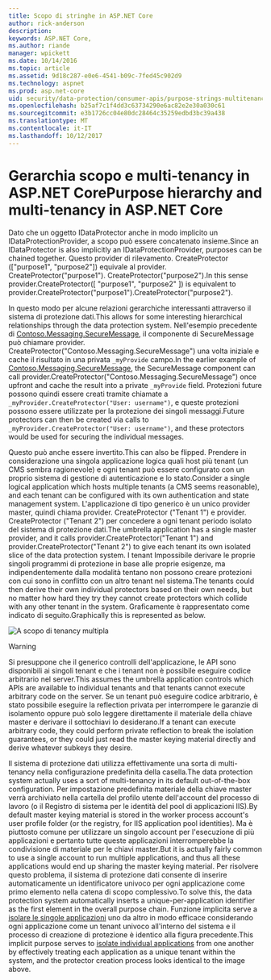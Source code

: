 ```yaml
---
title: Scopo di stringhe in ASP.NET Core
author: rick-anderson
description: 
keywords: ASP.NET Core,
ms.author: riande
manager: wpickett
ms.date: 10/14/2016
ms.topic: article
ms.assetid: 9d18c287-e0e6-4541-b09c-7fed45c902d9
ms.technology: aspnet
ms.prod: asp.net-core
uid: security/data-protection/consumer-apis/purpose-strings-multitenancy
ms.openlocfilehash: b25af7c1f4dd3c63734290e6ac82e2e30a030c61
ms.sourcegitcommit: e3b1726cc04e80dc28464c35259edbd3bc39a438
ms.translationtype: MT
ms.contentlocale: it-IT
ms.lasthandoff: 10/12/2017
---
```

# <a name="purpose-hierarchy-and-multi-tenancy-in-aspnet-core"></a><span data-ttu-id="4b7b3-103">Gerarchia scopo e multi-tenancy in ASP.NET Core</span><span class="sxs-lookup"><span data-stu-id="4b7b3-103">Purpose hierarchy and multi-tenancy in ASP.NET Core</span></span>

<span data-ttu-id="4b7b3-104">Dato che un oggetto IDataProtector anche in modo implicito un IDataProtectionProvider, a scopo può essere concatenato insieme.</span><span class="sxs-lookup"><span data-stu-id="4b7b3-104">Since an IDataProtector is also implicitly an IDataProtectionProvider, purposes can be chained together.</span></span> <span data-ttu-id="4b7b3-105">Questo provider di rilevamento. CreateProtector (["purpose1", "purpose2"]) equivale al provider. CreateProtector("purpose1"). CreateProtector("purpose2").</span><span class="sxs-lookup"><span data-stu-id="4b7b3-105">In this sense provider.CreateProtector([ "purpose1", "purpose2" ]) is equivalent to provider.CreateProtector("purpose1").CreateProtector("purpose2").</span></span>

<span data-ttu-id="4b7b3-106">In questo modo per alcune relazioni gerarchiche interessanti attraverso il sistema di protezione dati.</span><span class="sxs-lookup"><span data-stu-id="4b7b3-106">This allows for some interesting hierarchical relationships through the data protection system.</span></span> <span data-ttu-id="4b7b3-107">Nell'esempio precedente di [Contoso.Messaging.SecureMessage](purpose-strings.md#data-protection-contoso-purpose), il componente di SecureMessage può chiamare provider. CreateProtector("Contoso.Messaging.SecureMessage") una volta iniziale e cache il risultato in una privata `_myProvide` campo.</span><span class="sxs-lookup"><span data-stu-id="4b7b3-107">In the earlier example of [Contoso.Messaging.SecureMessage](purpose-strings.md#data-protection-contoso-purpose), the SecureMessage component can call provider.CreateProtector("Contoso.Messaging.SecureMessage") once upfront and cache the result into a private `_myProvide` field.</span></span> <span data-ttu-id="4b7b3-108">Protezioni future possono quindi essere creati tramite chiamate a `_myProvider.CreateProtector("User: username")`, e queste protezioni possono essere utilizzate per la protezione dei singoli messaggi.</span><span class="sxs-lookup"><span data-stu-id="4b7b3-108">Future protectors can then be created via calls to `_myProvider.CreateProtector("User: username")`, and these protectors would be used for securing the individual messages.</span></span>

<span data-ttu-id="4b7b3-109">Questo può anche essere invertito.</span><span class="sxs-lookup"><span data-stu-id="4b7b3-109">This can also be flipped.</span></span> <span data-ttu-id="4b7b3-110">Prendere in considerazione una singola applicazione logica quali host più tenant (un CMS sembra ragionevole) e ogni tenant può essere configurato con un proprio sistema di gestione di autenticazione e lo stato.</span><span class="sxs-lookup"><span data-stu-id="4b7b3-110">Consider a single logical application which hosts multiple tenants (a CMS seems reasonable), and each tenant can be configured with its own authentication and state management system.</span></span> <span data-ttu-id="4b7b3-111">L'applicazione di tipo generico è un unico provider master, quindi chiama provider. CreateProtector ("Tenant 1") e provider. CreateProtector ("Tenant 2") per concedere a ogni tenant periodo isolato del sistema di protezione dati.</span><span class="sxs-lookup"><span data-stu-id="4b7b3-111">The umbrella application has a single master provider, and it calls provider.CreateProtector("Tenant 1") and provider.CreateProtector("Tenant 2") to give each tenant its own isolated slice of the data protection system.</span></span> <span data-ttu-id="4b7b3-112">I tenant Impossibile derivare le proprie singoli programmi di protezione in base alle proprie esigenze, ma indipendentemente dalla modalità tentano non possono creare protezioni con cui sono in conflitto con un altro tenant nel sistema.</span><span class="sxs-lookup"><span data-stu-id="4b7b3-112">The tenants could then derive their own individual protectors based on their own needs, but no matter how hard they try they cannot create protectors which collide with any other tenant in the system.</span></span> <span data-ttu-id="4b7b3-113">Graficamente è rappresentato come indicato di seguito.</span><span class="sxs-lookup"><span data-stu-id="4b7b3-113">Graphically this is represented as below.</span></span>

![A scopo di tenancy multipla](purpose-strings-multitenancy/_static/purposes-multi-tenancy.png)

>[!WARNING]
> <span data-ttu-id="4b7b3-115">Si presuppone che il generico controlli dell'applicazione, le API sono disponibili ai singoli tenant e che i tenant non è possibile eseguire codice arbitrario nel server.</span><span class="sxs-lookup"><span data-stu-id="4b7b3-115">This assumes the umbrella application controls which APIs are available to individual tenants and that tenants cannot execute arbitrary code on the server.</span></span> <span data-ttu-id="4b7b3-116">Se un tenant può eseguire codice arbitrario, è stato possibile eseguire la reflection privata per interrompere le garanzie di isolamento oppure può solo leggere direttamente il materiale della chiave master e derivare il sottochiavi lo desiderano.</span><span class="sxs-lookup"><span data-stu-id="4b7b3-116">If a tenant can execute arbitrary code, they could perform private reflection to break the isolation guarantees, or they could just read the master keying material directly and derive whatever subkeys they desire.</span></span>

<span data-ttu-id="4b7b3-117">Il sistema di protezione dati utilizza effettivamente una sorta di multi-tenancy nella configurazione predefinita della casella.</span><span class="sxs-lookup"><span data-stu-id="4b7b3-117">The data protection system actually uses a sort of multi-tenancy in its default out-of-the-box configuration.</span></span> <span data-ttu-id="4b7b3-118">Per impostazione predefinita materiale della chiave master verrà archiviato nella cartella del profilo utente dell'account del processo di lavoro (o il Registro di sistema per le identità del pool di applicazioni IIS).</span><span class="sxs-lookup"><span data-stu-id="4b7b3-118">By default master keying material is stored in the worker process account's user profile folder (or the registry, for IIS application pool identities).</span></span> <span data-ttu-id="4b7b3-119">Ma è piuttosto comune per utilizzare un singolo account per l'esecuzione di più applicazioni e pertanto tutte queste applicazioni interromperebbe la condivisione di materiale per le chiavi master.</span><span class="sxs-lookup"><span data-stu-id="4b7b3-119">But it is actually fairly common to use a single account to run multiple applications, and thus all these applications would end up sharing the master keying material.</span></span> <span data-ttu-id="4b7b3-120">Per risolvere questo problema, il sistema di protezione dati consente di inserire automaticamente un identificatore univoco per ogni applicazione come primo elemento nella catena di scopo complessivo.</span><span class="sxs-lookup"><span data-stu-id="4b7b3-120">To solve this, the data protection system automatically inserts a unique-per-application identifier as the first element in the overall purpose chain.</span></span> <span data-ttu-id="4b7b3-121">Funzione implicita serve a [isolare le singole applicazioni](../configuration/overview.md#data-protection-configuration-per-app-isolation) uno da altro in modo efficace considerando ogni applicazione come un tenant univoco all'interno del sistema e il processo di creazione di protezione è identico alla figura precedente.</span><span class="sxs-lookup"><span data-stu-id="4b7b3-121">This implicit purpose serves to [isolate individual applications](../configuration/overview.md#data-protection-configuration-per-app-isolation) from one another by effectively treating each application as a unique tenant within the system, and the protector creation process looks identical to the image above.</span></span>
